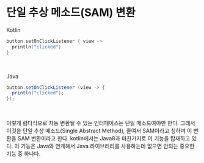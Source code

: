 # 단일 추상 메소드(SAM) 변환
Kotlin
```kotlin
button.setOnClickListener { view ->
  println("clicked")
}
```

<br>

Java
```java
button.setOnClickListener (view -> {
  println("clicked");
});
```

<br>

이렇게 람다식으로 자동 변환될 수 있는 인터페이스는 단일 메소드여야만 한다. 그래서 이것을 단일 추상 메소드(Single Abstract Method), 줄여서 SAM이라고 칭하며 이 변환을 SAM 변환이라고 한다. kotlin에서는 Java8과 마찬가지로 이 기능을 탑재하고 있다. 이 기능은 Java와 연계해서 Java 라이브러리를 사용하는데 없으면 안되는 중요한 기능 중 하나다.
